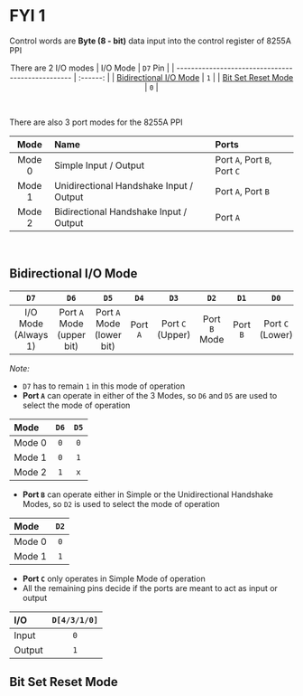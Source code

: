 # FYI 1

Control words are **Byte (8 - bit)** data input into the control register of 8255A PPI
<div align="center">

There are 2 I/O modes
| I/O Mode                                          | `D7` Pin |
| ------------------------------------------------- | :------: |
| [Bidirectional I/O Mode](#bidirectional-i/o-mode) |   `1`    |
| [Bit Set Reset Mode](#bit-set-reset-mode)         |   `0`    |
</div>

<br>

There are also 3 port modes for the 8255A PPI

<div align="center">


|  Mode  | Name                                    | Ports                        |
| :----: | :-------------------------------------- | :--------------------------- |
| Mode 0 | Simple Input / Output                   | Port `A`, Port `B`, Port `C` |
| Mode 1 | Unidirectional Handshake Input / Output | Port `A`, Port `B`           |
| Mode 2 | Bidirectional Handshake Input / Output  | Port `A`                     |

</div>

<br>

## Bidirectional I/O Mode
<div align="center">

|          `D7`           |             `D6`              |             `D5`              |   `D4`   |         `D3`         |     `D2`      |   `D1`   |         `D0`         |
| :---------------------: | :---------------------------: | :---------------------------: | :------: | :------------------: | :-----------: | :------: | :------------------: |
| I/O Mode<br/>(Always 1) | Port `A` Mode<br/>(upper bit) | Port `A` Mode<br/>(lower bit) | Port `A` | Port `C`<br/>(Upper) | Port `B` Mode | Port `B` | Port `C`<br/>(Lower) |
</div>

*Note:*
- `D7` has to remain `1` in this mode of operation
- **Port `A`** can operate in either of the 3 Modes, so `D6` and `D5` are used to select the mode of operation

<div align="center">

| Mode   | `D6`  | `D5`  |
| :----- | :---: | :---: |
| Mode 0 |  `0`  |  `0`  |
| Mode 1 |  `0`  |  `1`  |
| Mode 2 |  `1`  |  `x`  |

</div>

- **Port `B`** can operate either in Simple or the Unidirectional Handshake Modes, so `D2` is used to select the mode of operation

<div align="center">

| Mode   | `D2`  |
| :----- | :---: |
| Mode 0 |  `0`  |
| Mode 1 |  `1`  |

</div>

- **Port `C`** only operates in Simple Mode of operation
- All the remaining pins decide if the ports are meant to act as input or output

<div align="center">

| I/O    | `D[4/3/1/0]` |
| :----- | :----------: |
| Input  |     `0`      |
| Output |     `1`      |

</div>

<!-- TODO: fin this -->
## Bit Set Reset Mode

